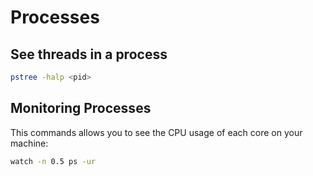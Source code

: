 # Processes

## See threads in a process

```bash
pstree -halp <pid>
```

## Monitoring Processes

This commands allows you to see the CPU usage of each core on your machine:

```bash
watch -n 0.5 ps -ur
```